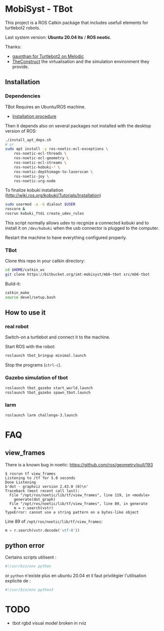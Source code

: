 # MobiSyst - TBot

This project is a ROS Catkin package that includes usefull elements for turtlebot2 robots.

Last system version: **Ubuntu 20.04 lts** / **ROS neotic**.

Thanks:
- [gaunthan for Turtlebot2 on Melodic](https://github.com/gaunthan/Turtlebot2-On-Melodic)
- [TheConstruct](https://www.theconstructsim.com/) the virtualisation and the simulation environment they provide.

## Installation

### Dependencies

TBot Requires an Ubuntu/ROS machine.

- [Installation procedure](https://wiki.ros.org/noetic/Installation/Ubuntu)

Then it depends also on several packages not installed with the desktop version of ROS:

```bash
./install_apt_deps.sh
# or
sudo apt install -y ros-noetic-ecl-exceptions \
    ros-noetic-ecl-threads \
    ros-noetic-ecl-geometry \
    ros-noetic-ecl-streams \
    ros-noetic-kobuki-* \
    ros-noetic-depthimage-to-laserscan \
    ros-noetic-joy \
    ros-noetic-urg-node
```

To finalize kobuki installation (http://wiki.ros.org/kobuki/Tutorials/Installation)

```bash
sudo usermod -a -G dialout $USER
roscore &
rosrun kobuki_ftdi create_udev_rules
```

This script normally allows udev to recgnize a connected kobuki and to install it on `/dev/kobuki` when the usb connector is plugged to the computer.

Restart the machine to have everything configured properly.

### TBot

Clone this repo in your catkin directory:

```bash
cd $HOME/catkin_ws
git clone https://bitbucket.org/imt-mobisyst/mb6-tbot src/mb6-tbot
```

Build-it:

```bash
catkin_make
source devel/setup.bash
```

## How to use it

### real robot

Switch-on a turtlebot and connect it to the machine.

Start ROS with the robot:

```bash
roslaunch tbot_bringup minimal.launch
```

Stop the programs (`ctrl-c`).

### Gazebo simulation of tbot

```bash
roslaunch tbot_gazebo start_world.launch
roslaunch tbot_gazebo spawn_tbot.launch
```

### larm

```bash
roslaunch larm challenge-3.launch
```


# FAQ

## view_frames

There is a known bug in noetic: https://github.com/ros/geometry/pull/193

```
$ rosrun tf view_frames
Listening to /tf for 5.0 seconds
Done Listening
b'dot - graphviz version 2.43.0 (0)\n'
Traceback (most recent call last):
  File "/opt/ros/noetic/lib/tf/view_frames", line 119, in <module>
    generate(dot_graph)
  File "/opt/ros/noetic/lib/tf/view_frames", line 89, in generate
    m = r.search(vstr)
TypeError: cannot use a string pattern on a bytes-like object
```

Line 89 of `/opt/ros/noetic/lib/tf/view_frames`:

```python
m = r.search(vstr.decode('utf-8'))
```

## python error

Certains scripts utilisent :

```python
#!/usr/bin/env python
```

or `python` n'existe plus en ubuntu 20.04 et il faut privilégier l'utilisation explicite de :

```python
#!/usr/bin/env python3
```

# TODO

- tbot rgbd visual model broken in rviz
